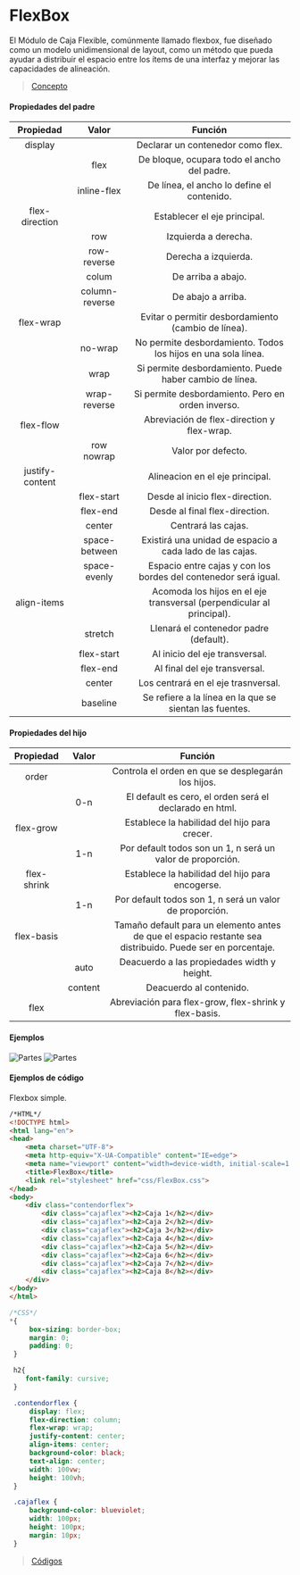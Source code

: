 # **FlexBox**
El Módulo de Caja Flexible, comúnmente llamado flexbox, fue diseñado como un modelo unidimensional de layout, como un método que pueda ayudar a distribuir el espacio entre los ítems de una interfaz y mejorar las capacidades de alineación.
>[Concepto](https://developer.mozilla.org/es/docs/Web/CSS/CSS_Flexible_Box_Layout/Basic_Concepts_of_Flexbox)

#### **Propiedades del padre**
Propiedad | Valor | Función
:--:|:--:|:--:
display||Declarar un contenedor como flex.
||flex|De bloque, ocupara todo el ancho del padre.
||inline-flex|De línea, el ancho lo define el contenido.
flex-direction||Establecer el eje principal.
||row|Izquierda a derecha.
||row-reverse|Derecha a izquierda.
||colum|De arriba a abajo.
||column-reverse|De abajo a arriba.
flex-wrap||Evitar o permitir desbordamiento (cambio de línea).
||no-wrap|No permite desbordamiento. Todos los hijos en una sola línea.
||wrap|Si permite desbordamiento. Puede haber cambio de línea.
||wrap-reverse|Si permite desbordamiento. Pero en orden inverso.
flex-flow||Abreviación de flex-direction y flex-wrap.
||row nowrap|Valor por defecto.
justify-content||Alineacion en el eje principal.
||flex-start|Desde al inicio flex-direction.
||flex-end|Desde al final flex-direction.
||center|Centrará las cajas.
||space-between|Existirá una unidad de espacio a cada lado de las cajas.
||space-evenly|Espacio entre cajas y con los bordes del contenedor será igual.
align-items||Acomoda los hijos en el eje transversal (perpendicular al principal).
||stretch|Llenará el contenedor padre (default).
||flex-start|Al inicio del eje transversal.
||flex-end|Al final del eje transversal.
||center|Los centrará en el eje trasnversal.
||baseline|Se refiere a la línea en la que se sientan las fuentes.

#### **Propiedades del hijo**
Propiedad | Valor | Función
:--:|:--:|:--:
order||Controla el orden en que se desplegarán los hijos.
||0-n|El default es cero, el orden será el declarado en html.
flex-grow||Establece la habilidad del hijo para crecer.
||1-n|Por default todos son un 1, n será un valor de proporción.
flex-shrink||Establece la habilidad del hijo para encogerse.
||1-n|Por default todos son 1, n será un valor de proporción.
flex-basis||Tamaño default para un elemento antes de que el espacio restante sea distribuido. Puede ser en porcentaje.
||auto|Deacuerdo a las propiedades width y height.
||content|Deacuerdo al contenido.
flex||Abreviación para flex-grow, flex-shrink y flex-basis.

#### **Ejemplos**
![Partes](Recursos/Flex1.jpeg)
![Partes](Recursos/Flex2.png)

#### **Ejemplos de código**
Flexbox simple.
```html
/*HTML*/
<!DOCTYPE html>
<html lang="en">
<head>
    <meta charset="UTF-8">
    <meta http-equiv="X-UA-Compatible" content="IE=edge">
    <meta name="viewport" content="width=device-width, initial-scale=1.0">
    <title>FlexBox</title>
    <link rel="stylesheet" href="css/FlexBox.css">
</head>
<body>
    <div class="contendorflex">
        <div class="cajaflex"><h2>Caja 1</h2></div>
        <div class="cajaflex"><h2>Caja 2</h2></div>
        <div class="cajaflex"><h2>Caja 3</h2></div>
        <div class="cajaflex"><h2>Caja 4</h2></div>
        <div class="cajaflex"><h2>Caja 5</h2></div>
        <div class="cajaflex"><h2>Caja 6</h2></div>
        <div class="cajaflex"><h2>Caja 7</h2></div>
        <div class="cajaflex"><h2>Caja 8</h2></div>
    </div>
</body>
</html>
```
```css
/*CSS*/
*{
     box-sizing: border-box;
     margin: 0;
     padding: 0;
 }

 h2{
    font-family: cursive;
 }

 .contendorflex {
     display: flex;
     flex-direction: column;
     flex-wrap: wrap;
     justify-content: center;
     align-items: center;
     background-color: black;
     text-align: center;
     width: 100vw;
     height: 100vh;
 }

 .cajaflex {
     background-color: blueviolet;
     width: 100px;
     height: 100px;
     margin: 10px;
 }
```
>[Códigos](https://github.com/David081015/castillo.git)